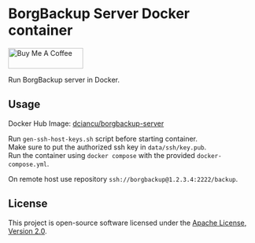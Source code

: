 # BorgBackup Server Docker container

<a href="https://www.buymeacoffee.com/dciancu" target="_blank"><img src="https://cdn.buymeacoffee.com/buttons/v2/default-yellow.png" alt="Buy Me A Coffee" style="height: 42px !important;width: 151.9px !important;" ></a>

Run BorgBackup server in Docker.

## Usage

Docker Hub Image: [dciancu/borgbackup-server](https://hub.docker.com/r/dciancu/borgbackup-server)  

Run `gen-ssh-host-keys.sh` script before starting container.  
Make sure to put the authorized ssh key in `data/ssh/key.pub`.  
Run the container using `docker compose` with the provided `docker-compose.yml`.

On remote host use repository `ssh://borgbackup@1.2.3.4:2222/backup`.

## License

This project is open-source software licensed under the [Apache License, Version 2.0](https://opensource.org/license/apache-2-0).
